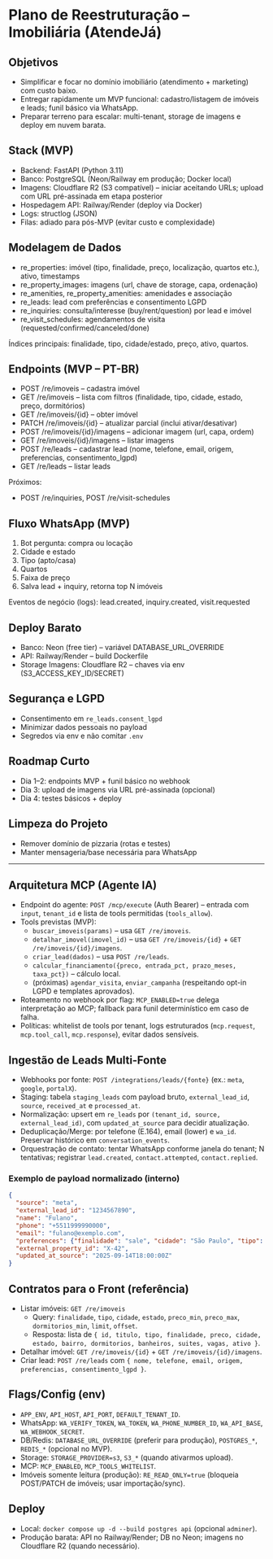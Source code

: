 # Plano de Reestruturação – Imobiliária (AtendeJá)

## Objetivos
- Simplificar e focar no domínio imobiliário (atendimento + marketing) com custo baixo.
- Entregar rapidamente um MVP funcional: cadastro/listagem de imóveis e leads; funil básico via WhatsApp.
- Preparar terreno para escalar: multi-tenant, storage de imagens e deploy em nuvem barata.

## Stack (MVP)
- Backend: FastAPI (Python 3.11)
- Banco: PostgreSQL (Neon/Railway em produção; Docker local)
- Imagens: Cloudflare R2 (S3 compatível) – iniciar aceitando URLs; upload com URL pré-assinada em etapa posterior
- Hospedagem API: Railway/Render (deploy via Docker)
- Logs: structlog (JSON)
- Filas: adiado para pós-MVP (evitar custo e complexidade)

## Modelagem de Dados
- re_properties: imóvel (tipo, finalidade, preço, localização, quartos etc.), ativo, timestamps
- re_property_images: imagens (url, chave de storage, capa, ordenação)
- re_amenities, re_property_amenities: amenidades e associação
- re_leads: lead com preferências e consentimento LGPD
- re_inquiries: consulta/interesse (buy/rent/question) por lead e imóvel
- re_visit_schedules: agendamentos de visita (requested/confirmed/canceled/done)

Índices principais: finalidade, tipo, cidade/estado, preço, ativo, quartos.

## Endpoints (MVP – PT-BR)
- POST /re/imoveis – cadastra imóvel
- GET  /re/imoveis – lista com filtros (finalidade, tipo, cidade, estado, preço, dormitórios)
- GET  /re/imoveis/{id} – obter imóvel
- PATCH /re/imoveis/{id} – atualizar parcial (inclui ativar/desativar)
- POST /re/imoveis/{id}/imagens – adicionar imagem (url, capa, ordem)
- GET  /re/imoveis/{id}/imagens – listar imagens
- POST /re/leads – cadastrar lead (nome, telefone, email, origem, preferencias, consentimento_lgpd)
- GET  /re/leads – listar leads

Próximos:
- POST /re/inquiries, POST /re/visit-schedules

## Fluxo WhatsApp (MVP)
1) Bot pergunta: compra ou locação
2) Cidade e estado
3) Tipo (apto/casa)
4) Quartos
5) Faixa de preço
6) Salva lead + inquiry, retorna top N imóveis

Eventos de negócio (logs): lead.created, inquiry.created, visit.requested

## Deploy Barato
- Banco: Neon (free tier) – variável DATABASE_URL_OVERRIDE
- API: Railway/Render – build Dockerfile
- Storage Imagens: Cloudflare R2 – chaves via env (S3_ACCESS_KEY_ID/SECRET)

## Segurança e LGPD
- Consentimento em `re_leads.consent_lgpd`
- Minimizar dados pessoais no payload
- Segredos via env e não comitar `.env`

## Roadmap Curto
- Dia 1–2: endpoints MVP + funil básico no webhook
- Dia 3: upload de imagens via URL pré-assinada (opcional)
- Dia 4: testes básicos + deploy

## Limpeza do Projeto
- Remover domínio de pizzaria (rotas e testes)
- Manter mensageria/base necessária para WhatsApp

---

## Arquitetura MCP (Agente IA)
- Endpoint do agente: `POST /mcp/execute` (Auth Bearer) – entrada com `input`, `tenant_id` e lista de tools permitidas (`tools_allow`).
- Tools previstas (MVP):
  - `buscar_imoveis(params)` – usa `GET /re/imoveis`.
  - `detalhar_imovel(imovel_id)` – usa `GET /re/imoveis/{id}` + `GET /re/imoveis/{id}/imagens`.
  - `criar_lead(dados)` – usa `POST /re/leads`.
  - `calcular_financiamento({preco, entrada_pct, prazo_meses, taxa_pct})` – cálculo local.
  - (próximas) `agendar_visita`, `enviar_campanha` (respeitando opt-in LGPD e templates aprovados).
- Roteamento no webhook por flag: `MCP_ENABLED=true` delega interpretação ao MCP; fallback para funil determinístico em caso de falha.
- Políticas: whitelist de tools por tenant, logs estruturados (`mcp.request`, `mcp.tool_call`, `mcp.response`), evitar dados sensíveis.

## Ingestão de Leads Multi‑Fonte
- Webhooks por fonte: `POST /integrations/leads/{fonte}` (ex.: `meta`, `google`, `portalX`).
- Staging: tabela `staging_leads` com payload bruto, `external_lead_id`, `source`, `received_at` e `processed_at`.
- Normalização: upsert em `re_leads` por `(tenant_id, source, external_lead_id)`, com `updated_at_source` para decidir atualização.
- Deduplicação/Merge: por telefone (E.164), email (lower) e `wa_id`. Preservar histórico em `conversation_events`.
- Orquestração de contato: tentar WhatsApp conforme janela do tenant; N tentativas; registrar `lead.created`, `contact.attempted`, `contact.replied`.

### Exemplo de payload normalizado (interno)
```json
{
  "source": "meta",
  "external_lead_id": "1234567890",
  "name": "Fulano",
  "phone": "+5511999990000",
  "email": "fulano@exemplo.com",
  "preferences": {"finalidade": "sale", "cidade": "São Paulo", "tipo": "apartment", "dormitorios": 2, "preco_max": 400000},
  "external_property_id": "X-42",
  "updated_at_source": "2025-09-14T18:00:00Z"
}
```

## Contratos para o Front (referência)
- Listar imóveis: `GET /re/imoveis`
  - Query: `finalidade`, `tipo`, `cidade`, `estado`, `preco_min`, `preco_max`, `dormitorios_min`, `limit`, `offset`.
  - Resposta: lista de `{ id, titulo, tipo, finalidade, preco, cidade, estado, bairro, dormitorios, banheiros, suites, vagas, ativo }`.
- Detalhar imóvel: `GET /re/imoveis/{id}` + `GET /re/imoveis/{id}/imagens`.
- Criar lead: `POST /re/leads` com `{ nome, telefone, email, origem, preferencias, consentimento_lgpd }`.

## Flags/Config (env)
- `APP_ENV`, `API_HOST`, `API_PORT`, `DEFAULT_TENANT_ID`.
- WhatsApp: `WA_VERIFY_TOKEN`, `WA_TOKEN`, `WA_PHONE_NUMBER_ID`, `WA_API_BASE`, `WA_WEBHOOK_SECRET`.
- DB/Redis: `DATABASE_URL_OVERRIDE` (preferir para produção), `POSTGRES_*`, `REDIS_*` (opcional no MVP).
- Storage: `STORAGE_PROVIDER=s3`, `S3_*` (quando ativarmos upload).
- MCP: `MCP_ENABLED`, `MCP_TOOLS_WHITELIST`.
- Imóveis somente leitura (produção): `RE_READ_ONLY=true` (bloqueia POST/PATCH de imóveis; usar importação/sync).

## Deploy
- Local: `docker compose up -d --build postgres api` (opcional `adminer`).
- Produção barata: API no Railway/Render; DB no Neon; imagens no Cloudflare R2 (quando necessário).

